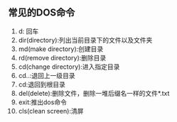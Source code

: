 ## 常见的DOS命令

1. d: 回车
2. dir(directory):列出当前目录下的文件以及文件夹
3. md(make directory):创建目录 
4. rd(remove directory):删除目录
5. cd(change directory):进入指定目录
6. cd..:退回上一级目录
7. cd\:退回到根目录
8. del(delete):删除文件，删除一堆后缀名一样的文件*.txt
9. exit:推出dos命令
10. cls(clean screen):清屏